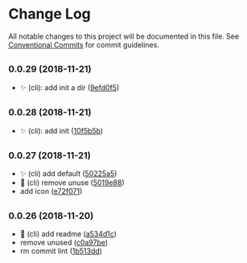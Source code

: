 # Change Log

All notable changes to this project will be documented in this file.
See [Conventional Commits](https://conventionalcommits.org) for commit guidelines.

## <small>0.0.29 (2018-11-21)</small>

* ✨ (cli): add init a dir ([9efd0f5](https://github.com/BarryYan/nsp/commit/9efd0f5))





## <small>0.0.28 (2018-11-21)</small>

* ✨ (cli): add init ([10f5b5b](https://github.com/BarryYan/nsp/commit/10f5b5b))





## <small>0.0.27 (2018-11-21)</small>

* ✨ (cli) add default ([50225a5](https://github.com/BarryYan/nsp/commit/50225a5))
* :bug: (cli) remove unuse ([5019e88](https://github.com/BarryYan/nsp/commit/5019e88))
* add icon ([e72f071](https://github.com/BarryYan/nsp/commit/e72f071))





## <small>0.0.26 (2018-11-20)</small>

* :memo: (cli) add readme ([a534d1c](https://github.com/BarryYan/nsp/commit/a534d1c))
* remove unused ([c0a97be](https://github.com/BarryYan/nsp/commit/c0a97be))
* rm commit lint ([1b513dd](https://github.com/BarryYan/nsp/commit/1b513dd))
